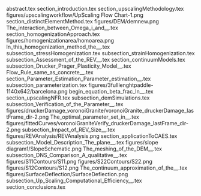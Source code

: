 abstract.tex
section_introduction.tex
section_upscalingMethodology.tex
figures/upscalingworkflow/UpScaling Flow Chart-1.png
section_distinctElementMethod.tex
figures/DEM/demnew.png
The_interaction_between_Omega_i_and__.tex
section_homogenizationApproach.tex
figures/homogenizationarea/homoarea.png
In_this_homogenization_method_the__.tex
subsection_stressHomogenization.tex
subsection_strainHomogenization.tex
subsection_Assessment_of_the_REV__.tex
section_continuumModels.tex
subsection_Drucker_Prager_Plasticity_Model__.tex
Flow_Rule_same_as_concrete__.tex
section_Parameter_Estimation_Parameter_estimation__.tex
subsection_parameterization.tex
figures/3fulllenghtpaddle-1140x642/barcelona.png
begin_equation_beta_frac_ln__.tex
section_upscalingNFR.tex
subsection_demSimulations.tex
subsection_Verification_of_the_Parameter__.tex
figures/druckerDamage_voronoiGranite/voronoiGranite_druckerDamage_lastFrame_dir-2.png
The_optimal_parameter_set_in__.tex
figures/fittedCurves/voronoiGraniteVerify_druckerDamage_lastFrame_dir-2.png
subsection_Impact_of_REV_Size__.tex
figures/REVAnalysis/REVAnalysis.png
section_applicationToCAES.tex
subsection_Model_Description_The_plane__.tex
figures/slope diagram1/SlopeSchematic.png
The_meshing_of_the_DEM__.tex
subsection_DNS_Comparison_A_qualitative__.tex
figures/S11Contours/S11.png
figures/S22Contours/S22.png
figures/S12Contours/S12.png
The_continuum_approximation_of_the__.tex
figures/SurfaceDeflection/SurfaceDeflection.png
subsection_Up_Scaling_Computational_Efficiency__.tex
section_conclusions.tex
